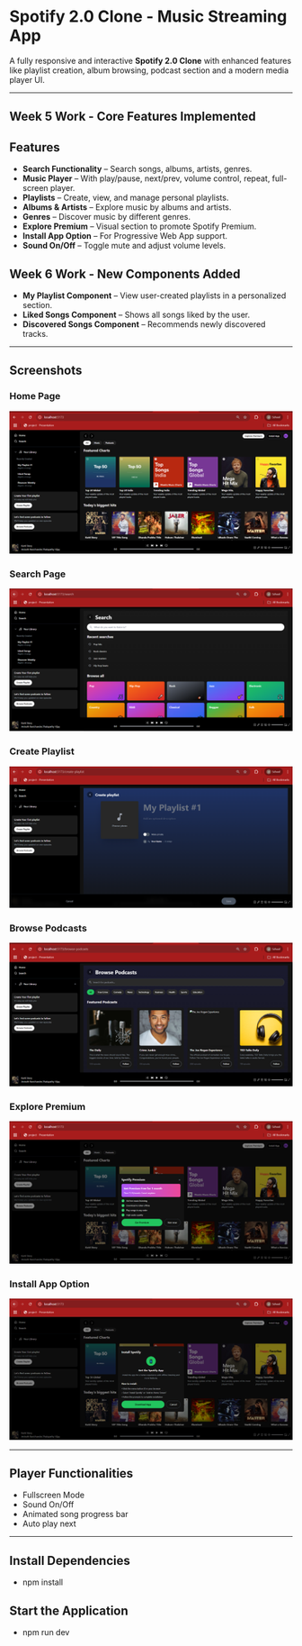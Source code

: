 # Spotify 2.0 Clone - Music Streaming App

A fully responsive and interactive **Spotify 2.0 Clone** with enhanced features like playlist creation, album browsing, podcast section and a modern media player UI.

---

##  Week 5 Work - Core Features Implemented

##  Features

-  **Search Functionality** – Search songs, albums, artists, genres.
-  **Music Player** – With play/pause, next/prev, volume control, repeat, full-screen player.
-  **Playlists** – Create, view, and manage personal playlists.
-  **Albums & Artists** – Explore music by albums and artists.
-  **Genres** – Discover music by different genres.
-  **Explore Premium** – Visual section to promote Spotify Premium.
-  **Install App Option** – For Progressive Web App support.
-  **Sound On/Off** – Toggle mute and adjust volume levels.

##  Week 6 Work - New Components Added

- **My Playlist Component** – View user-created playlists in a personalized section.
- **Liked Songs Component** – Shows all songs liked by the user.
- **Discovered Songs Component** – Recommends newly discovered tracks.


---

##  Screenshots

###  Home Page
![Home](./screenshots/home.PNG)

###  Search Page
![Search](./screenshots/search.PNG)

###  Create Playlist
![Create Playlist](./screenshots/create_playlist.PNG)

###  Browse Podcasts
![Podcasts](./screenshots/browse_podcast.PNG)

###  Explore Premium
![Premium](./screenshots/explore_premium.PNG)

###  Install App Option
![Install App](./screenshots/install_app.PNG)

---

##  Player Functionalities

- Fullscreen Mode
- Sound On/Off
- Animated song progress bar
- Auto play next

---

## Install Dependencies
- npm install

## Start the Application
- npm run dev
